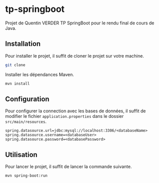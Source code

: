 # tp-springboot

Projet de Quentin VERDER TP SpringBoot pour le rendu final de cours de Java.

## Installation

Pour installer le projet, il suffit de cloner le projet sur votre machine.

```bash
git clone
```

Installer les dépendances Maven.

```bash
mvn install
```

## Configuration

Pour configurer la connection avec les bases de données, il suffit de modifier le fichier `application.properties` dans le dossier `src/main/resources`.

```properties
spring.datasource.url=jdbc:mysql://localhost:3306/<databaseName>
spring.datasource.username=<databaseUser>
spring.datasource.password=<databasePassword>
```

## Utilisation

Pour lancer le projet, il suffit de lancer la commande suivante.

```bash
mvn spring-boot:run
```
